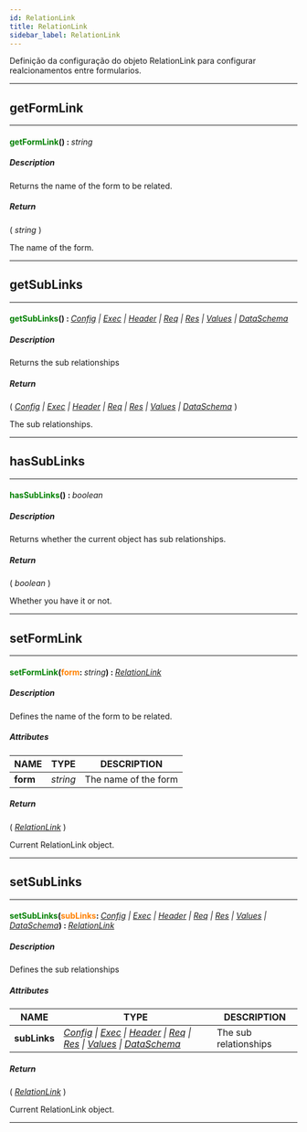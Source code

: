 ```yaml
---
id: RelationLink
title: RelationLink
sidebar_label: RelationLink
---
```


Definição da configuração do objeto RelationLink para configurar realcionamentos entre formularios.

---

## getFormLink

---

#### <span style="color: #008000">getFormLink</span>() : <span style="font-weight: normal; font-style: italic;">string</span>
##### Description

Returns the name of the form to be related.

##### Return

( _string_ )

The name of the form.

---

## getSubLinks

---

#### <span style="color: #008000">getSubLinks</span>() : <span style="font-weight: normal; font-style: italic;">[Config](../../resources/config) &#124; [Exec](../../resources/exec) &#124; [Header](../../resources/header) &#124; [Req](../../resources/req) &#124; [Res](../../resources/res) &#124; [Values](../../objects/Values) &#124; [DataSchema](../../objects/DataSchema)</span>
##### Description

Returns the sub relationships

##### Return

( _[Config](../../resources/config) &#124; [Exec](../../resources/exec) &#124; [Header](../../resources/header) &#124; [Req](../../resources/req) &#124; [Res](../../resources/res) &#124; [Values](../../objects/Values) &#124; [DataSchema](../../objects/DataSchema)_ )

The sub relationships.

---

## hasSubLinks

---

#### <span style="color: #008000">hasSubLinks</span>() : <span style="font-weight: normal; font-style: italic;">boolean</span>
##### Description

Returns whether the current object has sub relationships.

##### Return

( _boolean_ )

Whether you have it or not.

---

## setFormLink

---

#### <span style="color: #008000">setFormLink</span>(<span style="color: #FF8000">form</span>: <span style="font-weight: normal; font-style: italic;">string</span>) : <span style="font-weight: normal; font-style: italic;">[RelationLink](../../objects/RelationLink)</span>
##### Description

Defines the name of the form to be related.

##### Attributes

| NAME | TYPE | DESCRIPTION |
|---|---|---|
| **form** | _string_ | The name of the form |

##### Return

( _[RelationLink](../../objects/RelationLink)_ )

Current RelationLink object.

---

## setSubLinks

---

#### <span style="color: #008000">setSubLinks</span>(<span style="color: #FF8000">subLinks</span>: <span style="font-weight: normal; font-style: italic;">[Config](../../resources/config) &#124; [Exec](../../resources/exec) &#124; [Header](../../resources/header) &#124; [Req](../../resources/req) &#124; [Res](../../resources/res) &#124; [Values](../../objects/Values) &#124; [DataSchema](../../objects/DataSchema)</span>) : <span style="font-weight: normal; font-style: italic;">[RelationLink](../../objects/RelationLink)</span>
##### Description

Defines the sub relationships

##### Attributes

| NAME | TYPE | DESCRIPTION |
|---|---|---|
| **subLinks** | _[Config](../../resources/config) &#124; [Exec](../../resources/exec) &#124; [Header](../../resources/header) &#124; [Req](../../resources/req) &#124; [Res](../../resources/res) &#124; [Values](../../objects/Values) &#124; [DataSchema](../../objects/DataSchema)_ | The sub relationships |

##### Return

( _[RelationLink](../../objects/RelationLink)_ )

Current RelationLink object.

---

